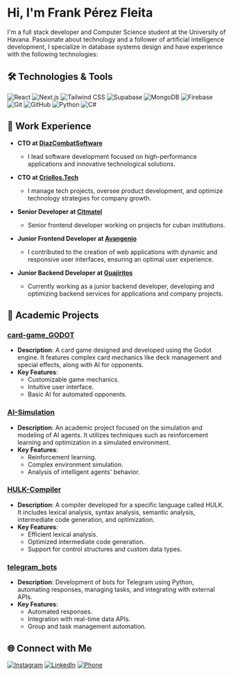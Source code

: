 # Hi, I'm Frank Pérez Fleita

I'm a full stack developer and Computer Science student at the University of Havana. Passionate about technology and a follower of artificial intelligence development, I specialize in database systems design and have experience with the following technologies:

## 🛠️ Technologies & Tools
![React](https://img.shields.io/badge/-React-61DAFB?logo=react&logoColor=white&style=for-the-badge)
![Next.js](https://img.shields.io/badge/-Next.js-000000?logo=next.js&logoColor=white&style=for-the-badge)
![Tailwind CSS](https://img.shields.io/badge/-Tailwind_CSS-38B2AC?logo=tailwind-css&logoColor=white&style=for-the-badge)
![Supabase](https://img.shields.io/badge/-Supabase-3ECF8E?logo=supabase&logoColor=white&style=for-the-badge)
![MongoDB](https://img.shields.io/badge/-MongoDB-47A248?logo=mongodb&logoColor=white&style=for-the-badge)
![Firebase](https://img.shields.io/badge/-Firebase-FFCA28?logo=firebase&logoColor=black&style=for-the-badge)
![Git](https://img.shields.io/badge/-Git-F05032?logo=git&logoColor=white&style=for-the-badge)
![GitHub](https://img.shields.io/badge/-GitHub-181717?logo=github&logoColor=white&style=for-the-badge)
![Python](https://img.shields.io/badge/-Python-3776AB?logo=python&logoColor=white&style=for-the-badge)
![C#](https://img.shields.io/badge/-C%23-239120?logo=csharp&logoColor=white&style=for-the-badge)


## 💼 Work Experience
- **CTO at [DiazCombatSoftware](https://diazcombatsoftware.com)**
  - I lead software development focused on high-performance applications and innovative technological solutions.

- **CTO at [Criollos.Tech](https://criollos.tech)**
  - I manage tech projects, oversee product development, and optimize technology strategies for company growth.

- **Senior Developer at [Citmatel](https://www.citmatel.cu/)**
  - Senior frontend developer working on projects for cuban institutions.

- **Junior Frontend Developer at [Avangenio](https://www.linkedin.com/company/grupo-avangenio/)**
  - I contributed to the creation of web applications with dynamic and responsive user interfaces, ensuring an optimal user experience.

- **Junior Backend Developer at [Guajiritos](https://www.guajiritos.com/home)**
  - Currently working as a junior backend developer, developing and optimizing backend services for applications and company projects.

## 🚀 Academic Projects
### [card-game_GODOT](https://github.com/frankperez-github/card-game_GODOT)
- **Description**: A card game designed and developed using the Godot engine. It features complex card mechanics like deck management and special effects, along with AI for opponents.
- **Key Features**:
  - Customizable game mechanics.
  - Intuitive user interface.
  - Basic AI for automated opponents.

### [AI-Simulation](https://github.com/frankperez-github/AI-Simulation)
- **Description**: An academic project focused on the simulation and modeling of AI agents. It utilizes techniques such as reinforcement learning and optimization in a simulated environment.
- **Key Features**:
  - Reinforcement learning.
  - Complex environment simulation.
  - Analysis of intelligent agents' behavior.

### [HULK-Compiler](https://github.com/frankperez-github/HULK-Compiler)
- **Description**: A compiler developed for a specific language called HULK. It includes lexical analysis, syntax analysis, semantic analysis, intermediate code generation, and optimization.
- **Key Features**:
  - Efficient lexical analysis.
  - Optimized intermediate code generation.
  - Support for control structures and custom data types.

### [telegram_bots](https://github.com/frankperez-github/telegram_bots)
- **Description**: Development of bots for Telegram using Python, automating responses, managing tasks, and integrating with external APIs.
- **Key Features**:
  - Automated responses.
  - Integration with real-time data APIs.
  - Group and task management automation.

## 🌐 Connect with Me
[![Instagram](https://img.shields.io/badge/-E4405F?style=for-the-badge&logo=instagram&logoColor=white&label=)](https://www.instagram.com/frankperez24)
[![LinkedIn](https://img.shields.io/badge/-0077B5?style=for-the-badge&logo=linkedin&logoColor=white&label=)](https://www.linkedin.com/in/frank-p%C3%A9rez-fleita-480153212)
[![Phone](https://img.shields.io/badge/-25D366?style=for-the-badge&logo=whatsapp&logoColor=white&label=)](https://wa.me/+5353103058)

